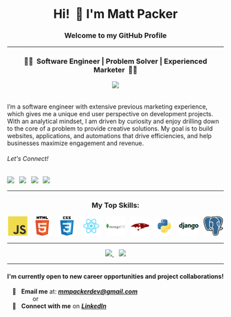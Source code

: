 <h1 align='center'>Hi!&nbsp&nbsp👋 I'm Matt Packer</h1>
<h3 align='center'>Welcome to my GitHub Profile</h3>
<hr/>

<h3 align='center'>🧑‍💻&nbsp&nbspSoftware Engineer | Problem Solver | Experienced Marketer&nbsp&nbsp🧑‍💻</h3>

<div align='center'>
  <img src='https://www.aalpha.net/wp-content/uploads/2020/12/full-stack-development.gif'>
</div><br>

<p>I’m a software engineer with extensive previous marketing experience, which gives me a unique end user perspective on development projects. With an analytical mindset, I am driven by curiosity and enjoy drilling down to the core of a problem to provide creative solutions. My goal is to build websites, applications, and automations that drive efficiencies, and help businesses maximize engagement and revenue.</p>

<h6>Let's Connect!</h6>
<div>
  <a href='https://www.linkedin.com/in/mmpacker/'><img src='https://img.shields.io/badge/-LinkedIn-0077B5?style=soc&logo=LinkedIn&logoColor=white'/></a>&nbsp&nbsp
  <a href='https://twitter.com/mmpackerdev'><img src='https://img.shields.io/twitter/url?label=Twitter&url=https%3A%2F%2Ftwitter.com%2Fmmpackerdev'/></a>&nbsp&nbsp
  <a href='mailto: mmpackerdev@gmail.com'><img src='https://img.shields.io/badge/-Gmail-D14836?style=soc&logo=Gmail&logoColor=white'/></a>&nbsp&nbsp
  <a href='https://github.com/mmpacker'><img src='https://img.shields.io/github/followers/mmpacker?label=GitHub&style=social'/></a>&nbsp&nbsp
</div>

<hr/>

<h3 align='center'>My Top Skills:</h3>
<div align='center'>
  <img width=45 src='https://raw.githubusercontent.com/github/explore/80688e429a7d4ef2fca1e82350fe8e3517d3494d/topics/javascript/javascript.png'/>&nbsp&nbsp
  <img width=45 src='https://raw.githubusercontent.com/github/explore/80688e429a7d4ef2fca1e82350fe8e3517d3494d/topics/html/html.png'/>&nbsp&nbsp
  <img width=45 src='https://raw.githubusercontent.com/github/explore/80688e429a7d4ef2fca1e82350fe8e3517d3494d/topics/css/css.png'/>&nbsp&nbsp
  <img width=45 src='https://raw.githubusercontent.com/github/explore/80688e429a7d4ef2fca1e82350fe8e3517d3494d/topics/react/react.png'/>&nbsp&nbsp
  <img width=45 src='https://raw.githubusercontent.com/github/explore/80688e429a7d4ef2fca1e82350fe8e3517d3494d/topics/mongodb/mongodb.png'/>&nbsp&nbsp
  <img width=45 src='https://raw.githubusercontent.com/github/explore/80688e429a7d4ef2fca1e82350fe8e3517d3494d/topics/mongoose/mongoose.png'/>&nbsp&nbsp
  <img width=45 src='https://raw.githubusercontent.com/github/explore/80688e429a7d4ef2fca1e82350fe8e3517d3494d/topics/python/python.png'/>&nbsp&nbsp
  <img width=45 src='https://raw.githubusercontent.com/github/explore/80688e429a7d4ef2fca1e82350fe8e3517d3494d/topics/django/django.png'/>&nbsp&nbsp
  <img width=45 src='https://raw.githubusercontent.com/github/explore/80688e429a7d4ef2fca1e82350fe8e3517d3494d/topics/postgresql/postgresql.png'/>
</div>

<hr/>

<div align='center'>
  <a href="https://github.com/mmpacker/github-readme-stats">
    <img height=200 src="https://github-readme-stats.vercel.app/api?username=mmpacker&theme=dark&show_icons=true" />
  </a>&nbsp&nbsp
  <a href="https://github.com/mmpacker/github-readme-stats">
    <img height=200 src="https://github-readme-stats.vercel.app/api/top-langs/?username=mmpacker&theme=dark" />
  </a>
</div>

<hr/>

<h4>I'm currently open to new career opportunities and project collaborations!</h4>
<div>
  <span>&nbsp&nbsp&nbsp📧&nbsp&nbsp&nbsp<strong>Email me</strong> at: <strong><em><a href='mailto: mmpackerdev@gmail.com'>mmpackerdev@gmail.com</a></em></strong></span><br>
  <span>&nbsp&nbsp&nbsp&nbsp&nbsp&nbsp&nbsp&nbsp&nbsp&nbsp&nbsp&nbsp&nbsp&nbsp&nbspor</span><br>
  <span>&nbsp&nbsp&nbsp🔗&nbsp&nbsp&nbsp<strong>Connect with me</strong> on <strong><em><a href='https://www.linkedin.com/in/mmpacker/'>LinkedIn</a></em></strong></span>
</div>
